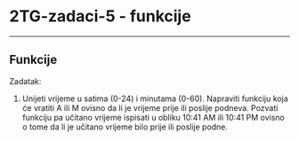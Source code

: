 # 2TG-zadaci-5 - funkcije
--------------------
Funkcije
--------------------

Zadatak:

1. Unijeti vrijeme u satima (0-24) i minutama (0-60).
Napraviti funkciju koja će vratiti A ili M ovisno da
li je vrijeme prije ili poslije podneva. Pozvati funkciju
pa učitano vrijeme ispisati u obliku 10:41 AM ili 10:41 PM
ovisno o tome da li je učitano vrijeme bilo prije ili poslije podne.





